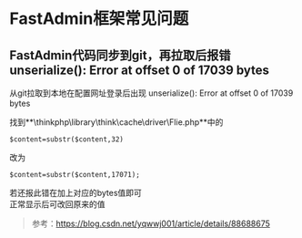 # FastAdmin框架常见问题

## FastAdmin代码同步到git，再拉取后报错unserialize\(\): Error at offset 0 of 17039 bytes

从git拉取到本地在配置网址登录后出现 unserialize\(\): Error at offset 0 of 17039 bytes

找到**\thinkphp\library\think\cache\driver\Flie.php**中的
```
$content=substr($content,32)
```
改为
```
$content=substr($content,17071);
```
若还报此错在加上对应的bytes值即可  
正常显示后可改回原来的值
>参考：https://blog.csdn.net/yqwwj001/article/details/88688675



